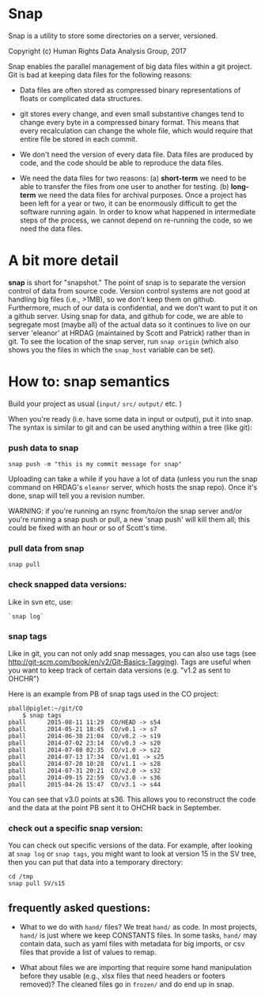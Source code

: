 # Snap

Snap is a utility to store some directories on a server, versioned.

Copyright (c) Human Rights Data Analysis Group, 2017

Snap enables the parallel management of big data files within a git
project. Git is bad at keeping data files for the following reasons:

* Data files are often stored as compressed binary representations of floats or complicated data structures.

* git stores every change, and even small substantive changes tend to change every byte in a compressed binary format. This means that every recalculation can change the whole file, which would require that entire file be stored in each commit.

* We don't need the version of every data file. Data files are produced by code, and the code should be able to reproduce the data files.

* We need the data files for two reasons: (a) **short-term** we need to be able to transfer the files from one user to another for testing. (b) **long-term** we need the data files for archival purposes. Once a project has been left for a year or two, it can be enormously difficult to get the software running again. In order to know what happened in intermediate steps of the process, we cannot depend on re-running the code, so we need the data files.



# A bit more detail
**snap** is short for "snapshot." The point of snap is to separate the version control of data from source code. Version control systems are not good at handling big files (i.e., >1MB), so we don't keep them on github. Furthermore, much of our data is confidential, and we don't want to put it on a github server. Using snap for data, and github for code, we are able to segregate most (maybe all) of the actual data so it continues to live on our server 'eleanor' at HRDAG (maintained by Scott and Patrick) rather than in git.  To see the location of the snap server, run `snap origin` (which also shows you the files in which the `snap_host` variable can be set).



# How to: snap semantics

Build your project as usual (`input/` `src/` `output/` etc. )

When you're ready (i.e. have some data in input or output), put it into snap. The syntax is similar to git and can be used anything within a tree (like git):

### push data to snap

  `snap push -m "this is my commit message for snap"`

Uploading can take a while if you have a lot of data (unless you run the snap command on HRDAG's `eleanor` server, which hosts the snap repo). Once it's done, snap will tell you a revision number.

WARNING: if you're running an rsync from/to/on the snap server and/or you're running a snap push or pull, a new 'snap push' will kill them all; this could be fixed with an hour or so of Scott's time.



### pull data from snap

  `snap pull`


### check snapped data versions:

Like in svn etc, use:

	`snap log`

### snap tags

Like in git, you can not only add snap messages, you can also use tags (see <http://git-scm.com/book/en/v2/Git-Basics-Tagging>). Tags are useful when you want to keep track of certain data versions (e.g. "v1.2 as sent to OHCHR")

Here is an example from PB of snap tags used in the CO project:

	pball@piglet:~/git/CO
   		$ snap tags
	pball      2015-08-11 11:29  CO/HEAD -> s54
	pball      2014-05-21 18:45  CO/v0.1 -> s7
	pball      2014-06-30 21:04  CO/v0.2 -> s19
	pball      2014-07-02 23:14  CO/v0.3 -> s20
	pball      2014-07-08 02:35  CO/v1.0 -> s22
	pball      2014-07-13 17:34  CO/v1.01 -> s25
	pball      2014-07-20 10:28  CO/v1.1 -> s28
	pball      2014-07-31 20:21  CO/v2.0 -> s32
	pball      2014-09-15 22:59  CO/v3.0 -> s36
	pball      2015-04-26 15:47  CO/v3.1 -> s44


You can see that v3.0 points at s36. This allows you to reconstruct the code and the data at the point PB sent it to OHCHR back in September.

### check out a specific snap version:

You can check out specific versions of the data. For example, after looking at `snap log` or `snap tags`, you might want to look at version 15 in the SV tree, then you can put that data into a temporary directory:

	cd /tmp
	snap pull SV/s15

## frequently asked questions:

- What to we do with `hand/` files? We treat `hand/` as code. In most projects, `hand/` is just where we keep CONSTANTS files. In some tasks, `hand/` may contain data, such as yaml files with metadata for big imports, or csv files that provide a list of values to remap.

* What about files we are importing that require some hand manipulation before they usable (e.g., xlsx files that need headers or footers removed)? The cleaned files go in `frozen/` and do end up in snap.

